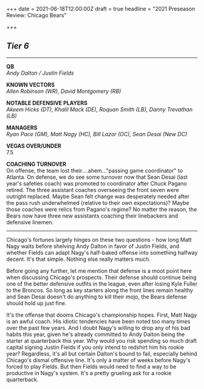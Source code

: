 +++
date = 2021-06-18T12:00:00Z
draft = true
headline = "2021 Preseason Review: Chicago Bears"

+++
## **_Tier 6_**

***

**QB**  
_Andy Dalton / Justin Fields_

**KNOWN VECTORS**  
_Allen Robinson (WR), David Montgomery (RB)_

**NOTABLE DEFENSIVE PLAYERS**  
_Akeem Hicks (DT), Khalil Mack (DE), Roquan Smith (LB), Danny Trevathan (LB)_

**MANAGERS**  
_Ryan Pace (GM), Matt Nagy (HC), Bill Lazor (OC), Sean Desai (New DC)_

**VEGAS OVER/UNDER**  
7\.5

**COACHING TURNOVER**  
On offense, the team lost their....ahem..."passing game coordinator" to Atlanta. On defense, we do see some turnover now that Sean Desai (last year's safeties coach) was promoted to coordinator after Chuck Pagano retired. The three assistant coaches overseeing the front seven were outright replaced. Maybe Sean felt change was desperately needed after the pass rush underwhelmed (relative to their own expectations)? Maybe those coaches were relics from Pagano's regime? No matter the reason, the Bears now have three new assistants coaching their linebackers and defensive linemen.

***

Chicago's fortunes largely hinges on these two questions - how long Matt Nagy waits before shelving Andy Dalton in favor of Justin Fields, and whether Fields can adapt Nagy's half-baked offense into something halfway decent. It's that simple. Nothing else really matters much. 

Before going any further, let me mention that defense is a moot point here when discussing Chicago's prospects. Their defense should continue being one of the better defensive outfits in the league, even after losing Kyle Fuller to the Broncos. So long as key starters along the front lines remain healthy and Sean Desai doesn't do anything to kill their mojo, the Bears defense should hold up just fine.

It's the offense that dooms Chicago's championship hopes. First, Matt Nagy is an awful coach. His idiotic tendencies have been noted too many times over the past few years. And I doubt Nagy's willing to drop any of his bad habits this year, given he's already committed to Andy Dalton being the starter at quarterback this year. Why would you risk spending so much draft capital signing Justin Fields if you only intend to redshirt him his rookie year? Regardless, it's all but certain Dalton's bound to fail, especially behind Chicago's dismal offensive line. It's only a matter of weeks before Nagy's forced to play Fields. But then Fields would need to find a way to be productive in Nagy's system. It's a pretty grueling ask for a rookie quarterback.